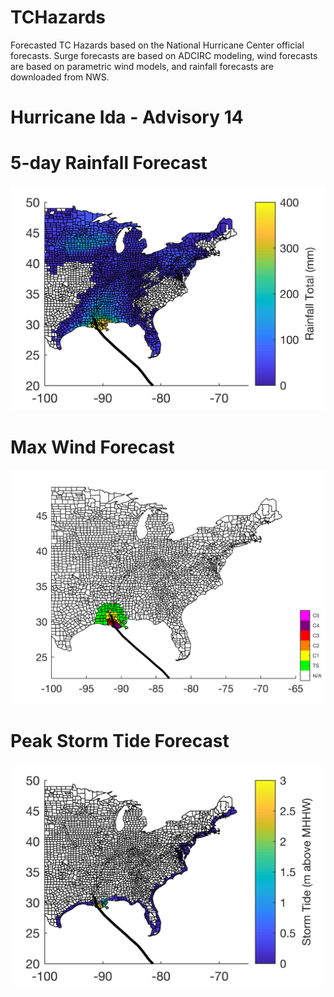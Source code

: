 # TCHazards

Forecasted TC Hazards based on the National Hurricane Center official forecasts. Surge forecasts are based on ADCIRC modeling, wind forecasts are based on parametric wind models, and rainfall forecasts are downloaded from NWS. 

# Hurricane Ida - Advisory 14

# 5-day Rainfall Forecast
![Alt text](al092021_9_rain.png?raw=true "Title")

# Max Wind Forecast 
![Alt text](al092021_9_wind.png?raw=true "Title")

# Peak Storm Tide Forecast 
![Alt text](al092021_9_surge.png?raw=true "Title")
